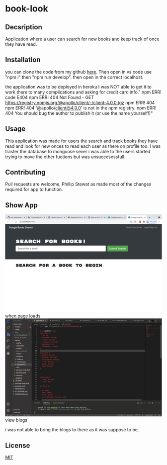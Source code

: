 # book-look

## Decsription

Application where a user can search for new books and keep track of once they have read. 


## Installation
you can clone the code from my github [here](https://github.com/phil-stew/book-look). Then open in vs code use "npm i" then "npm run develop".  then open in the correct localhost. 

the application was to be deployed in heroku I was NOT able to get it to work there to many complications and asking for credit card info." npm ERR! code E404
       npm ERR! 404 Not Found - GET https://registry.npmjs.org/@apollo/client/-/client-4.0.0.tgz
       npm ERR! 404 
       npm ERR! 404  '@apollo/client@4.0.0' is not in the npm registry.
       npm ERR! 404 You should bug the author to publish it (or use the name yourself!)"

## Usage

This application was made for users the search and track books they have read and look for new onces to read each user as there on profile too. I was trasfer the database to mongoose sever i was able to the users started trying to move the other fuctions but was unsuccesessfull. 


## Contributing
Pull requests are welcome, Phillip Stewat as made most of the changes required for app to function. 
 
## Show App

![deployed on  localhost](/img/homepage.png)  when page loads
![deployed on localhost](/img/types.png) view blogs



i was not able to bring the blogs to there as it was suppose to be.



## License
[MIT](https://choosealicense.com/licenses/mit/)

